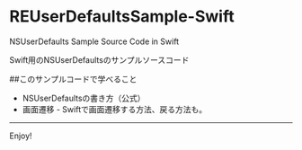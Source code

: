 REUserDefaultsSample-Swift
==========================

NSUserDefaults Sample Source Code in Swift

Swift用のNSUserDefaultsのサンプルソースコード

##このサンプルコードで学べること
* NSUserDefaultsの書き方（公式）
* 画面遷移 - Swiftで画面遷移する方法、戻る方法も。

***
Enjoy!
